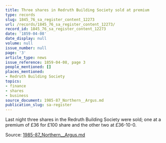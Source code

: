 ```yaml
---
title: Three shares in Redruth Building Society sold at premium
type: records
slug: 1845_76_sa_register_content_12273
url: /records/1845_76_sa_register_content_12273/
record_id: 1845_76_sa_register_content_12273
date: '1859-04-08'
date_display: null
volume: null
issue_number: null
page: '3'
article_type: news
issue_reference: 1859-04-08, page 3
people_mentioned: []
places_mentioned:
- Redruth Building Society
topics:
- finance
- shares
- business
source_document: 1985-87_Northern__Argus.md
publication_slug: sa-register
---
```


Last night three shares in the Redruth Building Society were sold; one at a premium of £36 for £100 share and the other two at £36-10-0.

Source: [1985-87_Northern__Argus.md](/downloads/markdown/1985-87_Northern__Argus.md)
